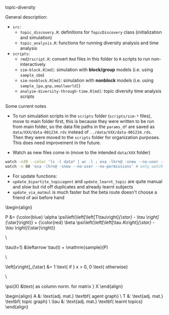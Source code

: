 topic-diversity

General description:
- `src`: 
  - `topic_discovery.R`: definitions for `TopicDiscovery` class (initialization and simulation)
  - `topic_analysis.R`: functions for running diversity analysis and time analysis 
- `scripts`:
  - `rmd2rscript.R`: convert `Rmd` files in this folder to `R` scripts to run non-interactively 
  - `sim-block.R[md]`: simulation with **block/group** models (i.e. using `sample_sbm`)
  - `sim-nonblock.R[md]`: simulation with **nonblock** models (i.e. using `sample_[pa,gnp,smallworld]`)
  - `analyze-diversity-through-time.R[md]`: topic diversity time analysis scripts 
  
Some current notes

- To run simulation scripts in the `scripts` folder (`scripts/sim-*` files), move to main folder first, this is because they were written to be run from main folder, so the data file paths in the `params_df` are saved as `data/XXX/data-001234.rds` instead of `../data/XXX/data-001234.rds`. Then they were moved to the `scripts` folder for organization purposes. This does need improvement in the future. 

- Watch as new files come in (move to the intended `data/XXX` folder)

``` bash
watch -n30 --color 'ls -l data* | wc -l ; exa -lhrn@ -snew --no-user --no-permissions' # with number of files on top
watch -n 60 'exa -lhrn@ -snew --no-user --no-permissions' # only watch files 
```

- For update functions:
- `update_bipartite_topicagent` and `update_learnt_topic` are quite manual and slow but rid off duplicates and already learnt subjects
- `update_via_matmul` is much faster but the beta route doesn't choose a friend of aoi before hand 

\begin{align}

P &= 
{\color{blue}
\alpha \psi\left(\left[\left[T\tau\right]_{\star} - \tau \right]_{\star}\right)} + 
{\color{red}
\beta \psi\left(\left[\left[\tau A\right]_{\star} - \tau \right]_{\star}\right)}

\\

\tau(t+1) &\leftarrow \tau(t) + \mathrm{sample}(P)

\\

 
\left[x\right]_{\star} &= 1 \text{ if } x > 0, 0 \text{ otherwise}

\\ 


\psi(X) &\text{ as column norm. for matrix } X
\end{align}


\begin{align}
A &: \text{adj. mat.} \textbf{ agent graph} \\
T &: \text{adj. mat.} \textbf{ topic graph} \\
\tau &: \text{adj. mat.} \textbf{ learnt topics}
\end{align}

